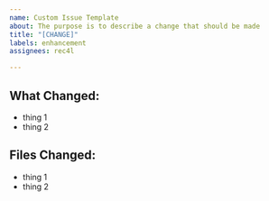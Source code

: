 ```yaml
---
name: Custom Issue Template
about: The purpose is to describe a change that should be made
title: "[CHANGE]"
labels: enhancement
assignees: rec4l

---
```


## What Changed:
- thing 1
- thing 2

## Files Changed:
- thing 1
- thing 2
